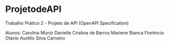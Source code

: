 # ProjetodeAPI
Trabalho Prático 2 - Projeto de API (OpenAPI Specification)

Alunos:
  Carolina Muniz
  Danielle Cristina de Barros
  Mariene Bianca Florêncio
  Otávio Aurélio Silva Carneiro
